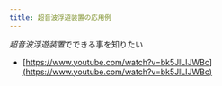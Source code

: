```yaml
---
title: 超音波浮遊装置の応用例
---
```


*超音波浮遊装置*でできる事を知りたい

* [https://www.youtube.com/watch?v=bk5JlLIJWBc](https://www.youtube.com/watch?v=bk5JlLIJWBc)
